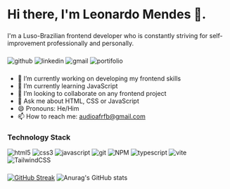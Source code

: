 # Hi there, I'm Leonardo Mendes 👋.
###
I'm a Luso-Brazilian frontend developer who is constantly striving for self-improvement professionally and personally.
###
![github](https://img.shields.io/badge/github-black?style=for-the-badge&logo=github&logoColor=white&link=https%3A%2F%2Fgithub.com%2FChoconaldo)
![linkedin](https://img.shields.io/badge/Linkedin-0e76a8?style=for-the-badge&logo=Linkedin&logoColor=white)
![gmail](https://img.shields.io/badge/gmail-red?style=for-the-badge&logo=gmail&logoColor=white)
![portifolio](https://img.shields.io/badge/portifolio-purple?style=for-the-badge)
###
- 🔭 I’m currently working on developing my frontend skills
- 🌱 I’m currently learning JavaScript
- 👯 I’m looking to collaborate on any frontend project
- 💬 Ask me about HTML, CSS or JavaScript
- 😄 Pronouns: He/Him
- 📫 How to reach me: audioafrfb@gmail.com
###
### Technology Stack
![html5](https://img.shields.io/badge/html-f06529?style=for-the-badge&logo=html5&logoColor=white)
![css3](https://img.shields.io/badge/CSS-2965f1?style=for-the-badge&logo=css3&logoColor=white)
![javascript](https://img.shields.io/badge/javascript-f0db4f?style=for-the-badge&logo=javascript&logoColor=black)
![git](https://img.shields.io/badge/git-f34f29?style=for-the-badge&logo=git&logoColor=white)
![NPM](https://img.shields.io/badge/NPM-%23CB3837.svg?style=for-the-badge&logo=npm&logoColor=white)
![typescript](https://img.shields.io/badge/typescript-007acc?style=for-the-badge&logo=typescript&logoColor=white)
![vite](https://img.shields.io/badge/vite-9575CD?style=for-the-badge&logo=vite&logoColor=white)
![TailwindCSS](https://img.shields.io/badge/tailwindcss-%2338B2AC.svg?style=for-the-badge&logo=tailwind-css&logoColor=white)
###

[![GitHub Streak](https://streak-stats.demolab.com/?user=Choconaldo&theme=transparent&show_icons=true)](https://git.io/streak-stats)
![Anurag's GitHub stats](https://github-readme-stats.vercel.app/api?username=Choconaldo&theme=transparent&show_icons=true)
